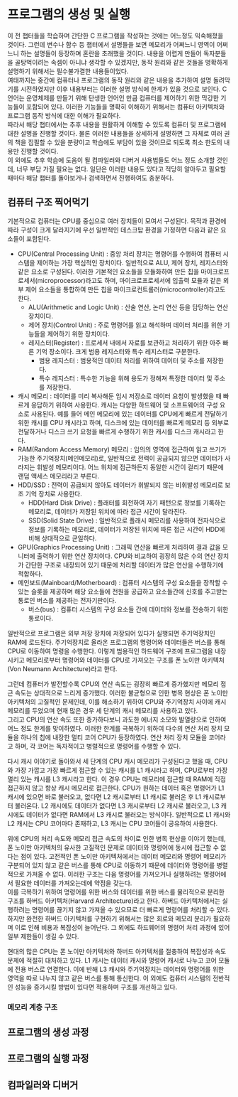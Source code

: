 # 프로그램의 생성 및 실행

이 전 챕터들을 학습하며 간단한 C 프로그램을 작성하는 것에는 어느정도 익숙해졌을 것이다. 그런데 변수나 함수 등 챕터에서 설명들을 보면 메모리가 어쩌느니 영역이 어쩌느니 하는 설명들이 등장하며 혼란을 초래했을 것이다. 내용을 어렵게 만들어 독자분들을 골탕먹이려는 속셈이 아니냐 생각할 수 있겠지만, 동작 원리와 같은 것들을 명확하게 설명하기 위해서는 필수불가결한 내용들이었다.  
여태까지는 중간에 컴퓨터나 프로그램의 동작 원리와 같은 내용을 추가하여 설명 돌려막기를 시전하였지만 이후 내용부터는 이러한 설명 방식에 한계가 있을 것으로 보인다. C언어는 운영체제를 만들기 위해 탄생한 언어인 만큼 컴퓨터를 제어하기 위한 막강한 기능들이 포함되어 있다. 이러한 기능들을 명확히 이해하기 위해서는 컴퓨터 아키텍처와 프로그램 동작 방식에 대한 이해가 필요하다.  
따라서 해당 챕터에서는 추후 내용을 원활하게 이해할 수 있도록 컴퓨터 및 프로그램에 대한 설명을 진행할 것이다. 물론 이러한 내용들을 상세하게 설명하면 그 자체로 여러 권의 책을 집필할 수 있을 분량이고 학습에도 부담이 있을 것이므로 되도록 최소 한도의 내용만 진행할 것이다.  
이 외에도 추후 학습에 도움이 될 컴파일러와 디버거 사용법들도 어느 정도 소개할 것인데, 너무 부담 가질 필요는 없다. 일단은 이러한 내용도 있다고 적당히 알아두고 필요할 때마다 해당 챕터를 돌아보거나 검색하면서 진행하여도 충분하다.  

## 컴퓨터 구조 찍어먹기

기본적으로 컴퓨터는 CPU를 중심으로 여러 장치들이 모여서 구성된다. 목적과 환경에 따라 구성이 크게 달라지기에 우선 일반적인 데스크탑 환경을 가정하면 다음과 같은 요소들이 포함된다.  

* CPU(Central Processing Unit) : 중앙 처리 장치는 명령어를 수행하여 컴퓨터 시스템을 제어하는 가장 핵심적인 장치이다. 일반적으로 ALU, 제어 장치, 레지스터와 같은 요소로 구성된다. 이러한 기본적인 요소들을 모듈화하여 만든 칩을 마이크로프로세서(microprocessor)라고도 하며, 마이크로프로세서에 입출력 모듈과 같은 외부 제어 요소들을 통합하여 만든 칩을 마이크로컨트롤러(microcontroller)라고도 한다.  
    * ALU(Arithmetic and Logic Unit) : 산술 연산, 논리 연산 등을 담당하는 연산 장치이다.
    * 제어 장치(Control Unit) : 주로 명령어를 읽고 해석하며 데이터 처리를 위한 기능들을 제어하기 위한 장치이다.
    * 레지스터(Register) : 프로세서 내에서 자료를 보관하고 처리하기 위한 아주 빠른 기억 장소이다. 크게 범용 레지스터와 특수 레지스터로 구분한다.
        * 범용 레지스터 : 범용적인 데이터 처리를 위하여 데이터 및 주소를 저장한다.
        * 특수 레지스터 : 특수한 기능을 위해 용도가 정해져 특정한 데이터 및 주소를 저장한다.
* 캐시 메모리 : 데이터를 미리 복사해둔 임시 저장소로 데이터 요청이 발생했을 때 빠르게 응답하기 위하여 사용한다. 캐시는 다양한 하드웨어 및 소프트웨어의 구성 요소로 사용된다. 예를 들어 메인 메모리에 있는 데이터를 CPU에게 빠르게 전달하기 위한 캐시를 CPU 캐시라고 하며, 디스크에 있는 데이터를 빠르게 메모리 등 외부로 전달하거나 디스크 쓰기 요청을 빠르게 수행하기 위한 캐시를 디스크 캐시라고 한다.
* RAM(Random Access Memory) 메모리 : 임의의 영역에 접근하여 읽고 쓰기가 가능한 주기억장치(메인메모리)로, 일반적으로 전력이 공급되지 않으면 데이터가 사라지는 휘발성 메모리이다. 어느 위치에 접근하든지 동일한 시간이 걸리기 때문에 랜덤 액세스 메모리라고 부른다.
* HDD/SSD : 전력이 공급되지 않아도 데이터가 휘발되지 않는 비휘발성 메모리로 보조 기억 장치로 사용한다.
    * HDD(Hard Disk Drive) : 플래터를 회전하여 자기 패턴으로 정보를 기록하는 메모리로, 데이터가 저장된 위치에 따라 접근 시간이 달라진다.
    * SSD(Solid State Drive) : 일반적으로 플래시 메모리를 사용하여 전자식으로 정보를 기록하는 메모리로, 데이터가 저장된 위치에 따른 접근 시간이 HDD에 비해 상대적으로 균일하다.
* GPU(Graphics Processing Unit) : 그래픽 연산을 빠르게 처리하여 결과 값을 모니터에 출력하기 위한 연산 장치이다. CPU와 비교하여 굉장히 많은 수의 연산 장치가 간단한 구조로 내장되어 있기 때문에 처리할 데이터가 많은 연산을 수행하기에 적합하다.
* 메인보드(Mainboard/Motherboard) : 컴퓨터 시스템의 구성 요소들을 장착할 수 있는 슬롯을 제공하며 해당 요소들에 전원을 공급하고 요소들간에 신호를 주고받는 통로인 버스를 제공하는 전자기판이다.
    * 버스(bus) : 컴퓨터 시스템의 구성 요소들 간에 데이터와 정보를 전송하기 위한 통로이다.

일반적으로 프로그램은 외부 저장 장치에 저장되어 있다가 실행되면 주기억장치인 RAM에 로드된다. 주기억장치로 올라온 프로그램의 명령어와 데이터들은 버스를 통해 CPU로 이동하여 명령을 수행한다. 이렇게 범용적인 하드웨어 구조에 프로그램을 내장시키고 메모리로부터 명령어와 데이터를 CPU로 가져오는 구조를 폰 노이만 아키텍처(Von Neumann Architecture)라고 한다.  

그런데 컴퓨터가 발전할수록 CPU의 연산 속도는 굉장히 빠르게 증가했지만 메모리 접근 속도는 상대적으로 느리게 증가했다. 이러한 불균형으로 인한 병목 현상은 폰 노이만 아키텍처의 고질적인 문제인데, 이를 해소하기 위하여 CPU와 주기억장치 사이에 캐시 메모리를 두었으며 현재 많은 경우 세 단계의 캐시 메모리를 사용하고 있다.  
그리고 CPU의 연산 속도 또한 증가하다보니 과도한 에너지 소모와 발열량으로 인하여 어느 정도 한계를 맞이하였다. 이러한 한계를 극복하기 위하여 다수의 연산 처리 장치 모듈을 하나의 칩에 내장한 멀티 코어 CPU가 등장하였다. 연산 처리 장치 모듈을 코어라고 하며, 각 코어는 독자적이고 병렬적으로 명령어를 수행할 수 있다.  

다시 캐시 이야기로 돌아와서 세 단계의 CPU 캐시 메모리가 구성된다고 했을 때, CPU와 가장 가깝고 가장 빠르게 접근할 수 있는 캐시를 L1 캐시라고 하며, CPU로부터 가장 멀리 있는 캐시를 L3 캐시라고 한다. 이 경우 CPU는 메모리에 접근할 때 RAM에 직접 접근하지 않고 항상 캐시 메모리로 접근한다. CPU가 원하는 데이터 혹은 명령어가 L1 캐시에 있으면 바로 불러오고, 없다면 L2 캐시로부터 L1 캐시로 불러온 후 L1 캐시로부터 불러온다. L2 캐시에도 데이터가 없다면 L3 캐시로부터 L2 캐시로 불러오고, L3 캐시에도 데이터가 없다면 RAM에서 L3 캐시로 불러오는 방식이다. 일반적으로 L1 캐시와 L2 캐시는 CPU 코어마다 존재하고, L3 캐시는 CPU 코어들이 공유하여 사용한다.  

위에 CPU의 처리 속도와 메모리 접근 속도의 차이로 인한 병목 현상을 이야기 했는데, 폰 노이만 아키텍처의 유사한 고질적인 문제로 데이터와 명령어에 동시에 접근할 수 없다는 점이 있다. 고전적인 폰 노이만 아키텍처에서는 데이터 메모리와 명령어 메모리가 구분되어 있지 않고 같은 버스를 통해 CPU로 이동하기 때문에 데이터와 명령어를 병렬적으로 가져올 수 없다. 이러한 구조는 다음 명령어를 가져오거나 실행하려는 명령어에서 필요한 데이터를 가져오는데에 약점을 갖는다.  
이를 극복하기 위하여 명령어를 위한 버스와 데이터를 위한 버스를 물리적으로 분리한 구조를 하버드 아키텍처(Harvard Architecture)라고 한다. 하버드 아키텍처에서는 실행하려는 명령어를 끊기지 않고 가져올 수 있으므로 더 빠르게 명령어를 처리할 수 있다. 하지만 완전한 하버드 아키텍처를 구현하기 위해서는 많은 회로와 메모리 분리가 필요하며 이로 인해 비용과 복잡성이 늘어난다. 그 외에도 하드웨어의 명령어 처리 과정에 있어 일부 제한들이 생길 수 있다.  

현대의 많은 CPU는 폰 노이만 아키텍처와 하버드 아키텍처를 절충하여 복잡성과 속도 문제에 적절히 대처하고 있다. L1 캐시는 데이터 캐시와 명령어 캐시로 나누고 코어 모듈에 전용 버스로 연결한다. 이에 반해 L3 캐시와 주기억장치는 데이터와 명령어를 위한 영역을 따로 나누지 않고 같은 버스를 통해 통신한다. 이 외에도 컴퓨터 시스템의 전반적인 성능을 증가시킬 방법이 있다면 적용하며 구조를 개선하고 있다.  

### 메모리 계층 구조



## 프로그램의 생성 과정

## 프로그램의 실행 과정

## 컴파일러와 디버거